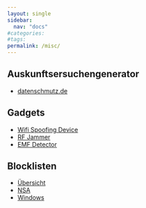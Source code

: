 ```yaml
---
layout: single
sidebar:
  nav: "docs"
#categories:
#tags:
permalink: /misc/
---
```


## Auskunftsersuchengenerator
+ <a href="https://www.datenschmutz.de/cgi-bin/auskunft" target="_blank">datenschmutz.de</a></li>

## Gadgets
+ <a href="https://github.com/adamhrv/skylift">Wifi Spoofing Device</a>
+ <a href="https://www.ladyada.net/make/wavebubble/">RF Jammer</a>
+ <a href="https://github.com/al1ce23/EMF-Detector">EMF Detector</a>

## Blocklisten
+ [Übersicht](https://firebog.net)
+ [NSA](https://github.com/ProjectZeroDays/NSABlocklist)
+ [Windows](https://github.com/winkler-winsen/microsoft-telemetry-blocklist-BSI-)
